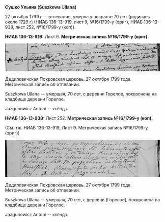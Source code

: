 **Сушко Ульяна (Suszkowa Ullana)**

27 октября 1799 г -- отпевание, умерла в возрасте 70 лет (родилась около
1729 г) (НИАБ 136-13-919, лист 9, №16/1799-у (ориг), НИАБ 136-13-938,
лист 252, №16/1799-у (коп)).

**НИАБ 136-13-919:** Лист 9. **Метрическая запись №16/1799-у (ориг).**

![](./media/1aab3656a42a10d5fc83b72f39b0e051a362df4a.png)

Дедиловичская Покровская церковь. 27 октября 1799 года. Метрическая
запись об отпевании.

Suszkowa Ullana -- умершая, 70 лет, с деревни Горелое, похоронена на
кладбище деревни Горелое.

Jazgunowicz Antoni -- ксёндз.

**НИАБ 136-13-938:** Лист 252. **Метрическая запись №16/1799-у (коп).**

(См. тж. НИАБ 136-13-919, Лист 9. Метрическая запись №16/1799-у (ориг))

![](./media/a7b0bb682cea98a58731b2aafd646db78e77859d.png)

Дедиловичская Покровская церковь. 27 октября 1799 года. Метрическая
запись об отпевании.

Suszkowa Ullana -- умершая, 70 лет, с деревни \[Горелое\], похоронена на
кладбище деревни Горелое.

Jazgunowicz Antoni -- ксёндз.
